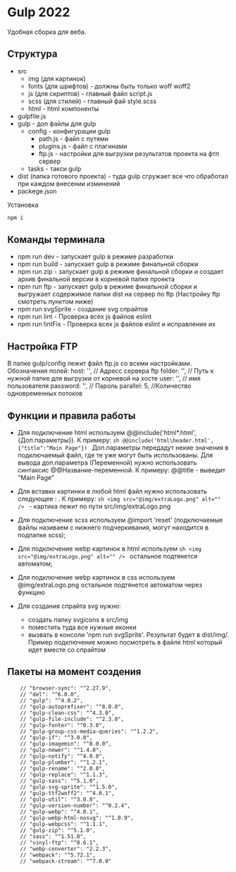 # Gulp 2022 


Удобная сборка для веба.

## Структура

- src
  - img (для картинок)
  - fonts (для шрифтов) - должны быть только woff woff2
  - js (для скриптов) - главный файл script.js
  - scss (для стилей) - главный фай style.scss
  - html - html компоненты
- gulpfile.js
- gulp - доп файлы для gulp
  - config - конфигурации gulp
    - path.js - файл с путями
    - plugins.js - файл с плагинами
    - ftp.js - настройки для выгрузки результатов проекта на фтп сервер
  - tasks - такси gulp
- dist (папка готового проекта) - туда gulp сгружает все что обработал при каждом внесении изминений
- packege.json

Установка

```sh
npm i
```

## Команды терминала

- npm run dev - запускает gulp в режиме разработки
- npm run build - запускает gulp в режиме финальной сборки
- npm run zip - запускает gulp в режиме финальной сборки и создает архив финальной версии в корневой папке проекта
- npm run ftp - запускает gulp в режиме финальной сборки и выгружает содержимое папки dist на сервер по ftp (Настройку ftp смотреть пунктом ниже)
- npm run svgSprite - создание svg спрайтов
- npm run lint - Проверка всех js файлов eslint
- npm run lintFix - Проверка всех js файлов eslint и исправление их

## Настройка FTP

В папке gulp/config лежит файл ftp.js со всеми настройками. Обозначения полей:
host: '', // Адресс сервера ftp
folder: '', // Путь к нужной папке для выгрузки от корневой на хосте
user: '', // имя пользователя
password: '', // Пароль
parallel: 5, //Количество одновременных потоков

## Функции и правила работы

- Для подключение html используем @@include('html\*.html',{Доп.параметры}). К примеру:
  `sh @@include('html\header.html',{"title":"Main Page"}) `
  Доп.параметры передадут некие значения в подключаемый файл, где те уже могут быть использованы. Для вывода доп.параметра (Переменной) нужно использовать синтаксис @@Название-переменной. К примеру: @@title - выведит "Main Page"

- Для вставки картинки в любой html файл нужно использовать следующее : <img src="@img/продолжение пути к картинке" alt="" />. К примеру:
  `sh <img src="@img/extraLogo.png" alt="" /> ` - картика лежит по пути src/img/extraLogo.png

- Для подключение scss используем @import 'reset' (подключаемые файлы називаем с нижнего подчеркивания, могут находится в подпапке scss);

- Для подключение webp картинок в html используем `sh <img src="@img/extraLogo.png" alt="" /> ` остальное подтянется автоматом;

- Для подключение webp картинок в css используем @img/extraLogo.png остальное подтянется автоматом через функцию

- Для создания спрайта svg нужно:
  - создать папку svgicons в src/img
  - поместить туда все нужные иконки
  - вызвать в консоли 'npm run svgSprite'. Результат будет в dist/img/. Пример подключение можно посмотреть в файле html который идет вместе со спрайтом

## Пакеты на момент создения

    	// "browser-sync": "^2.27.9",
    	// "del": "^6.0.0",
    	// "gulp": "^4.0.2",
    	// "gulp-autoprefixer": "^8.0.0",
    	// "gulp-clean-css": "^4.3.0",
    	// "gulp-file-include": "^2.3.0",
    	// "gulp-fonter": "^0.3.0",
    	// "gulp-group-css-media-queries": "^1.2.2",
    	// "gulp-if": "^3.0.0",
    	// "gulp-imagemin": "^8.0.0",
    	// "gulp-newer": "^1.4.0",
    	// "gulp-notify": "^4.0.0",
    	// "gulp-plumber": "^1.2.1",
    	// "gulp-rename": "^2.0.0",
    	// "gulp-replace": "^1.1.3",
    	// "gulp-sass": "^5.1.0",
    	// "gulp-svg-sprite": "^1.5.0",
    	// "gulp-ttf2woff2": "^4.0.1",
    	// "gulp-util": "^3.0.8",
    	// "gulp-version-number": "^0.2.4",
    	// "gulp-webp": "^4.0.1",
    	// "gulp-webp-html-nosvg": "^1.0.9",
    	// "gulp-webpcss": "^1.1.1",
    	// "gulp-zip": "^5.1.0",
    	// "sass": "^1.51.0",
    	// "vinyl-ftp": "^0.6.1",
    	// "webp-converter": "2.2.3",
    	// "webpack": "^5.72.1",
    	// "webpack-stream": "^7.0.0"
